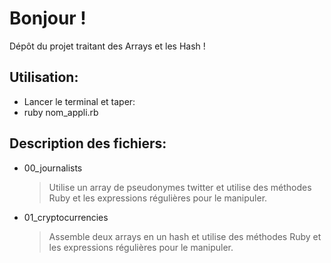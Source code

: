 # Bonjour !

Dépôt du projet traitant des Arrays et les Hash !

## Utilisation:
- Lancer le terminal et taper:
- ruby nom_appli.rb

## Description des fichiers:

* 00_journalists

	> Utilise un array de pseudonymes twitter et utilise des méthodes Ruby et les expressions régulières pour le manipuler.

* 01_cryptocurrencies
	
	> Assemble deux arrays en un hash et utilise des méthodes Ruby et les expressions régulières pour le manipuler.